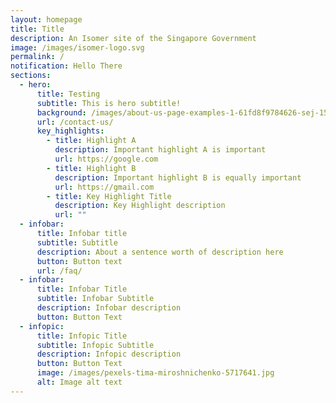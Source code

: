 ```yaml
---
layout: homepage
title: Title
description: An Isomer site of the Singapore Government
image: /images/isomer-logo.svg
permalink: /
notification: Hello There
sections:
  - hero:
      title: Testing
      subtitle: This is hero subtitle!
      background: /images/about-us-page-examples-1-61fd8f9784626-sej-1520x800.jpg
      url: /contact-us/
      key_highlights:
        - title: Highlight A
          description: Important highlight A is important
          url: https://google.com
        - title: Highlight B
          description: Important highlight B is equally important
          url: https://gmail.com
        - title: Key Highlight Title
          description: Key Highlight description
          url: ""
  - infobar:
      title: Infobar title
      subtitle: Subtitle
      description: About a sentence worth of description here
      button: Button text
      url: /faq/
  - infobar:
      title: Infobar Title
      subtitle: Infobar Subtitle
      description: Infobar description
      button: Button Text
  - infopic:
      title: Infopic Title
      subtitle: Infopic Subtitle
      description: Infopic description
      button: Button Text
      image: /images/pexels-tima-miroshnichenko-5717641.jpg
      alt: Image alt text
---
```

